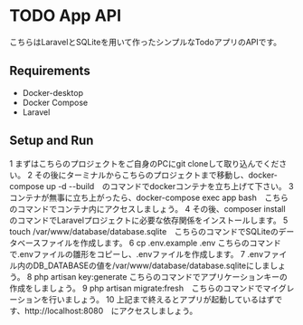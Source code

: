 # TODO App API

こちらはLaravelとSQLiteを用いて作ったシンプルなTodoアプリのAPIです。

## Requirements

- Docker-desktop
- Docker Compose
- Laravel

## Setup and Run
1 まずはこちらのプロジェクトをご自身のPCにgit cloneして取り込んでください。
2 その後にターミナルからこちらのプロジェクトまで移動し、docker-compose up -d --build　のコマンドでdockerコンテナを立ち上げて下さい。
3 コンテナが無事に立ち上がったら、docker-compose exec app bash　こちらのコマンドでコンテナ内にアクセスしましょう。
4 その後、composer install　のコマンドでLaravelプロジェクトに必要な依存関係をインストールします。
5 touch /var/www/database/database.sqlite　こちらのコマンドでSQLiteのデータベースファイルを作成します。
6 cp .env.example .env こちらのコマンドで.envファイルの雛形をコピーし、.envファイルを作成します。
7 .envファイル内のDB_DATABASEの値を/var/www/database/database.sqliteにしましょう。
8 php artisan key:generate こちらのコマンドでアプリケーションキーの作成をしましょう。
9 php artisan migrate:fresh　こちらのコマンドでマイグレーションを行いましょう。
10 上記まで終えるとアプリが起動しているはずです、http://localhost:8080　にアクセスしましょう。












